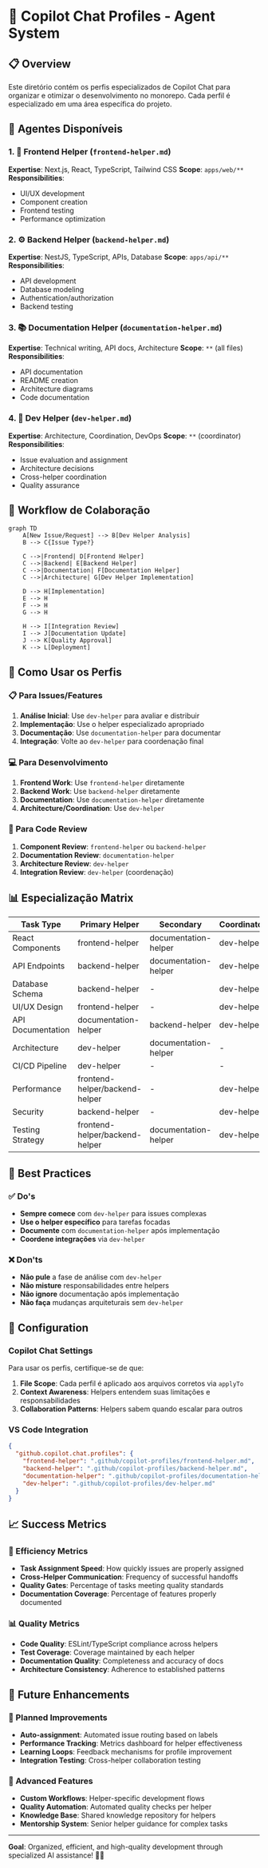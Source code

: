 # 🤖 Copilot Chat Profiles - Agent System

## 📋 Overview

Este diretório contém os perfis especializados de Copilot Chat para organizar e otimizar o
desenvolvimento no monorepo. Cada perfil é especializado em uma área específica do projeto.

## 🎯 Agentes Disponíveis

### 1. 🎨 Frontend Helper (`frontend-helper.md`)

**Expertise**: Next.js, React, TypeScript, Tailwind CSS **Scope**: `apps/web/**`
**Responsibilities**:

- UI/UX development
- Component creation
- Frontend testing
- Performance optimization

### 2. ⚙️ Backend Helper (`backend-helper.md`)

**Expertise**: NestJS, TypeScript, APIs, Database **Scope**: `apps/api/**` **Responsibilities**:

- API development
- Database modeling
- Authentication/authorization
- Backend testing

### 3. 📚 Documentation Helper (`documentation-helper.md`)

**Expertise**: Technical writing, API docs, Architecture **Scope**: `**` (all files)
**Responsibilities**:

- API documentation
- README creation
- Architecture diagrams
- Code documentation

### 4. 🎯 Dev Helper (`dev-helper.md`)

**Expertise**: Architecture, Coordination, DevOps **Scope**: `**` (coordinator)
**Responsibilities**:

- Issue evaluation and assignment
- Architecture decisions
- Cross-helper coordination
- Quality assurance

## 🔄 Workflow de Colaboração

```mermaid
graph TD
    A[New Issue/Request] --> B[Dev Helper Analysis]
    B --> C{Issue Type?}

    C -->|Frontend| D[Frontend Helper]
    C -->|Backend| E[Backend Helper]
    C -->|Documentation| F[Documentation Helper]
    C -->|Architecture| G[Dev Helper Implementation]

    D --> H[Implementation]
    E --> H
    F --> H
    G --> H

    H --> I[Integration Review]
    I --> J[Documentation Update]
    J --> K[Quality Approval]
    K --> L[Deployment]
```

## 🎯 Como Usar os Perfis

### 📋 Para Issues/Features

1. **Análise Inicial**: Use `dev-helper` para avaliar e distribuir
2. **Implementação**: Use o helper especializado apropriado
3. **Documentação**: Use `documentation-helper` para documentar
4. **Integração**: Volte ao `dev-helper` para coordenação final

### 💻 Para Desenvolvimento

1. **Frontend Work**: Use `frontend-helper` diretamente
2. **Backend Work**: Use `backend-helper` diretamente
3. **Documentation**: Use `documentation-helper` diretamente
4. **Architecture/Coordination**: Use `dev-helper`

### 🔄 Para Code Review

1. **Component Review**: `frontend-helper` ou `backend-helper`
2. **Documentation Review**: `documentation-helper`
3. **Architecture Review**: `dev-helper`
4. **Integration Review**: `dev-helper` (coordenação)

## 📊 Especialização Matrix

| Task Type         | Primary Helper                 | Secondary            | Coordinator |
| ----------------- | ------------------------------ | -------------------- | ----------- |
| React Components  | frontend-helper                | documentation-helper | dev-helper  |
| API Endpoints     | backend-helper                 | documentation-helper | dev-helper  |
| Database Schema   | backend-helper                 | -                    | dev-helper  |
| UI/UX Design      | frontend-helper                | -                    | dev-helper  |
| API Documentation | documentation-helper           | backend-helper       | dev-helper  |
| Architecture      | dev-helper                     | documentation-helper | -           |
| CI/CD Pipeline    | dev-helper                     | -                    | -           |
| Performance       | frontend-helper/backend-helper | -                    | dev-helper  |
| Security          | backend-helper                 | -                    | dev-helper  |
| Testing Strategy  | frontend-helper/backend-helper | documentation-helper | dev-helper  |

## 🎯 Best Practices

### ✅ Do's

- **Sempre comece** com `dev-helper` para issues complexas
- **Use o helper específico** para tarefas focadas
- **Documente** com `documentation-helper` após implementação
- **Coordene integrações** via `dev-helper`

### ❌ Don'ts

- **Não pule** a fase de análise com `dev-helper`
- **Não misture** responsabilidades entre helpers
- **Não ignore** documentação após implementação
- **Não faça** mudanças arquiteturais sem `dev-helper`

## 🔧 Configuration

### Copilot Chat Settings

Para usar os perfis, certifique-se de que:

1. **File Scope**: Cada perfil é aplicado aos arquivos corretos via `applyTo`
2. **Context Awareness**: Helpers entendem suas limitações e responsabilidades
3. **Collaboration Patterns**: Helpers sabem quando escalar para outros

### VS Code Integration

```json
{
  "github.copilot.chat.profiles": {
    "frontend-helper": ".github/copilot-profiles/frontend-helper.md",
    "backend-helper": ".github/copilot-profiles/backend-helper.md",
    "documentation-helper": ".github/copilot-profiles/documentation-helper.md",
    "dev-helper": ".github/copilot-profiles/dev-helper.md"
  }
}
```

## 📈 Success Metrics

### 🎯 Efficiency Metrics

- **Task Assignment Speed**: How quickly issues are properly assigned
- **Cross-Helper Communication**: Frequency of successful handoffs
- **Quality Gates**: Percentage of tasks meeting quality standards
- **Documentation Coverage**: Percentage of features properly documented

### 📊 Quality Metrics

- **Code Quality**: ESLint/TypeScript compliance across helpers
- **Test Coverage**: Coverage maintained by each helper
- **Documentation Quality**: Completeness and accuracy of docs
- **Architecture Consistency**: Adherence to established patterns

## 🚀 Future Enhancements

### 🔮 Planned Improvements

- **Auto-assignment**: Automated issue routing based on labels
- **Performance Tracking**: Metrics dashboard for helper effectiveness
- **Learning Loops**: Feedback mechanisms for profile improvement
- **Integration Testing**: Cross-helper collaboration testing

### 🎯 Advanced Features

- **Custom Workflows**: Helper-specific development flows
- **Quality Automation**: Automated quality checks per helper
- **Knowledge Base**: Shared knowledge repository for helpers
- **Mentorship System**: Senior helper guidance for complex tasks

---

**Goal**: Organized, efficient, and high-quality development through specialized AI assistance! 🤖✨
